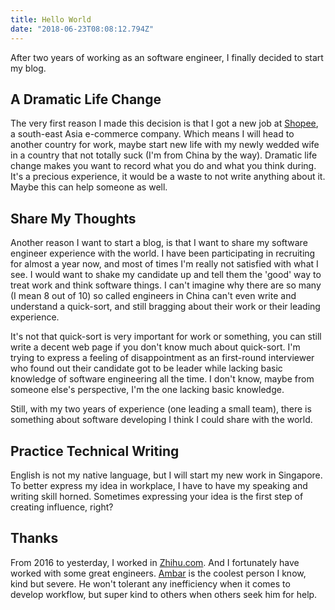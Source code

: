 ```yaml
---
title: Hello World
date: "2018-06-23T08:08:12.794Z"
---
```


After two years of working as an software engineer, I finally decided to start my blog.

## A Dramatic Life Change
The very first reason I made this decision is that I got a new job at [Shopee](https://shopee.sg/), a south-east Asia 
e-commerce company. Which means I will head to another country for work, maybe start new life with my newly wedded wife 
in a country that not totally suck (I'm from China by the way). Dramatic life change makes you want to record what you 
do and what you think during. It's a precious experience, it would be a waste to not write anything about it. 
Maybe this can help someone as well.

## Share My Thoughts
Another reason I want to start a blog, is that I want to share my software engineer experience with the world. I have
been participating in recruiting for almost a year now, and most of times I'm really not satisfied with what I see. 
I would want to shake my candidate up and tell them the 'good' way to treat work and think software things. I can't 
imagine why there are so many (I mean 8 out of 10) so called engineers in China can't even write and understand 
a quick-sort, and still bragging about their work or their leading experience. 

It's not that quick-sort is very important for work or something, you can still write a decent web page if you don't know 
much about quick-sort. I'm trying to express a feeling of disappointment as an first-round interviewer who found out 
their candidate got to be leader while lacking basic knowledge of software engineering all the time. I don't know, 
maybe from someone else's perspective, I'm the one lacking basic knowledge.

Still, with my two years of experience (one leading a small team), there is something about software developing I think 
I could share with the world.

## Practice Technical Writing
English is not my native language, but I will start my new work in Singapore. To better express my idea in workplace, I 
have to have my speaking and writing skill horned. Sometimes expressing your idea is the first step of creating influence, 
right?

## Thanks
From 2016 to yesterday, I worked in [Zhihu.com](https://www.zhihu.com/). And I fortunately have worked with some great 
engineers. [Ambar](https://github.com/ambar) is the coolest person I know, kind but severe. He won't tolerant any 
inefficiency when it comes to develop workflow, but super kind to others when others seek him for help.
